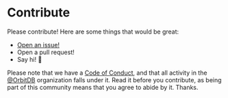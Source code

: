 # Contribute

Please contribute! Here are some things that would be great:

- [Open an issue!](https://github.com/orbitdb/orbit-db-http-api/issues/new)
- Open a pull request!
- Say hi! :wave:

Please note that we have a [Code of Conduct](CODE_OF_CONDUCT.md), and that all activity in the [@OrbitDB](https://github.com/orbitdb) organization falls under it. Read it before you contribute, as being part of this community means that you agree to abide by it. Thanks.
